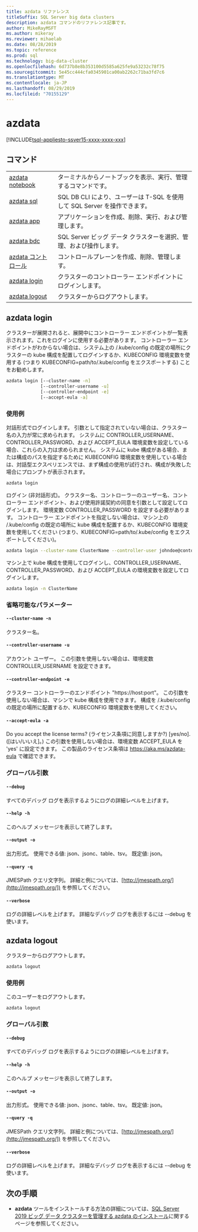 ```yaml
---
title: azdata リファレンス
titleSuffix: SQL Server big data clusters
description: azdata コマンドのリファレンス記事です。
author: MikeRayMSFT
ms.author: mikeray
ms.reviewer: mihaelab
ms.date: 08/28/2019
ms.topic: reference
ms.prod: sql
ms.technology: big-data-cluster
ms.openlocfilehash: 6d737b8e8b353100d5585a625fe9a53232c78f75
ms.sourcegitcommit: 5e45cc444cfa0345901ca00ab2262c71ba3fd7c6
ms.translationtype: MT
ms.contentlocale: ja-JP
ms.lasthandoff: 08/29/2019
ms.locfileid: "70155129"
---
```

# <a name="azdata"></a>azdata

[!INCLUDE[tsql-appliesto-ssver15-xxxx-xxxx-xxx](../includes/tsql-appliesto-ssver15-xxxx-xxxx-xxx.md)]  

## <a name="commands"></a>コマンド
|     |     |
| --- | --- |
|[azdata notebook](reference-azdata-notebook.md) | ターミナルからノートブックを表示、実行、管理するコマンドです。 |
|[azdata sql](reference-azdata-sql.md) | SQL DB CLI により、ユーザーは T-SQL を使用して SQL Server を操作できます。 |
|[azdata app](reference-azdata-app.md) | アプリケーションを作成、削除、実行、および管理します。 |
|[azdata bdc](reference-azdata-bdc.md) | SQL Server ビッグ データ クラスターを選択、管理、および操作します。 |
|[azdata コントロール](reference-azdata-control.md) | コントロールプレーンを作成、削除、管理します。 |
[azdata login](#azdata-login) | クラスターのコントローラー エンドポイントにログインします。
[azdata logout](#azdata-logout) | クラスターからログアウトします。
## <a name="azdata-login"></a>azdata login
クラスターが展開されると、展開中にコントローラー エンドポイントが一覧表示されます。これをログインに使用する必要があります。  コントローラー エンドポイントがわからない場合は、システム上の <user home>/.kube/config の既定の場所にクラスターの kube 構成を配置してログインするか、KUBECONFIG 環境変数を使用する (つまり KUBECONFIG=path/to/.kube/config をエクスポートする) ことをお勧めします。
```bash
azdata login [--cluster-name -n] 
             [--controller-username -u]  
             [--controller-endpoint -e]  
             [--accept-eula -a]
```
### <a name="examples"></a>使用例
対話形式でログインします。 引数として指定されていない場合は、クラスター名の入力が常に求められます。 システムに CONTROLLER_USERNAME、CONTROLLER_PASSWORD、および ACCEPT_EULA 環境変数を設定している場合、これらの入力は求められません。 システムに kube 構成がある場合、または構成のパスを指定するために KUBECONFIG 環境変数を使用している場合は、対話型エクスペリエンスでは、まず構成の使用が試行され、構成が失敗した場合にプロンプトが表示されます。
```bash
azdata login
```
ログイン (非対話形式)。 クラスター名、コントローラーのユーザー名、コントローラー エンドポイント、および使用許諾契約の同意を引数として設定してログインします。 環境変数 CONTROLLER_PASSWORD を設定する必要があります。  コントローラー エンドポイントを指定しない場合は、マシン上の <user home>/.kube/config の既定の場所に kube 構成を配置するか、KUBECONFIG 環境変数を使用してください (つまり、KUBECONFIG=path/to/.kube/config をエクスポートしてください)。
```bash
azdata login --cluster-name ClusterName --controller-user johndoe@contoso.com  --controller-endpoint https://<ip>:30080 --accept-eula yes
```
マシン上で kube 構成を使用してログインし、CONTROLLER_USERNAME、CONTROLLER_PASSWORD、および ACCEPT_EULA の環境変数を設定してログインします。
```bash
azdata login -n ClusterName
```
### <a name="optional-parameters"></a>省略可能なパラメーター
#### `--cluster-name -n`
クラスター名。
#### `--controller-username -u`
アカウント ユーザー。 この引数を使用しない場合は、環境変数 CONTROLLER_USERNAME を設定できます。
#### `--controller-endpoint -e`
クラスター コントローラーのエンドポイント "https://host:port"。 この引数を使用しない場合は、マシンで kube 構成を使用できます。 構成を <user home>/.kube/config の既定の場所に配置するか、KUBECONFIG 環境変数を使用してください。
#### `--accept-eula -a`
Do you accept the license terms? (ライセンス条項に同意しますか?) [yes/no]. ([はい/いいえ]。) この引数を使用しない場合は、環境変数 ACCEPT_EULA を 'yes' に設定できます。 この製品のライセンス条項は https://aka.ms/azdata-eula で確認できます。
### <a name="global-arguments"></a>グローバル引数
#### `--debug`
すべてのデバッグ ログを表示するようにログの詳細レベルを上げます。
#### `--help -h`
このヘルプ メッセージを表示して終了します。
#### `--output -o`
出力形式。  使用できる値: json、jsonc、table、tsv。  既定値: json。
#### `--query -q`
JMESPath クエリ文字列。 詳細と例については、[http://jmespath.org/](http://jmespath.org/]) を参照してください。
#### `--verbose`
ログの詳細レベルを上げます。 詳細なデバッグ ログを表示するには --debug を使います。
## <a name="azdata-logout"></a>azdata logout
クラスターからログアウトします。
```bash
azdata logout 
```
### <a name="examples"></a>使用例
このユーザーをログアウトします。
```bash
azdata logout
```
### <a name="global-arguments"></a>グローバル引数
#### `--debug`
すべてのデバッグ ログを表示するようにログの詳細レベルを上げます。
#### `--help -h`
このヘルプ メッセージを表示して終了します。
#### `--output -o`
出力形式。  使用できる値: json、jsonc、table、tsv。  既定値: json。
#### `--query -q`
JMESPath クエリ文字列。 詳細と例については、[http://jmespath.org/](http://jmespath.org/]) を参照してください。
#### `--verbose`
ログの詳細レベルを上げます。 詳細なデバッグ ログを表示するには --debug を使います。

## <a name="next-steps"></a>次の手順

- **azdata** ツールをインストールする方法の詳細については、[SQL Server 2019 ビッグ データ クラスターを管理する azdata のインストール](deploy-install-azdata.md)に関するページを参照してください。
